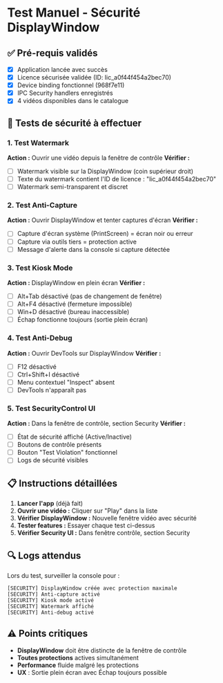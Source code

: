 # Test Manuel - Sécurité DisplayWindow

## ✅ Pré-requis validés
- [x] Application lancée avec succès
- [x] Licence sécurisée validée (ID: lic_a0f44f454a2bec70)  
- [x] Device binding fonctionnel (968f7e11)
- [x] IPC Security handlers enregistrés
- [x] 4 vidéos disponibles dans le catalogue

## 🎯 Tests de sécurité à effectuer

### 1. Test Watermark
**Action :** Ouvrir une vidéo depuis la fenêtre de contrôle
**Vérifier :**
- [ ] Watermark visible sur la DisplayWindow (coin supérieur droit)
- [ ] Texte du watermark contient l'ID de licence : "lic_a0f44f454a2bec70"
- [ ] Watermark semi-transparent et discret

### 2. Test Anti-Capture
**Action :** Ouvrir DisplayWindow et tenter captures d'écran
**Vérifier :**
- [ ] Capture d'écran système (PrintScreen) = écran noir ou erreur
- [ ] Capture via outils tiers = protection active
- [ ] Message d'alerte dans la console si capture détectée

### 3. Test Kiosk Mode  
**Action :** DisplayWindow en plein écran
**Vérifier :**
- [ ] Alt+Tab désactivé (pas de changement de fenêtre)
- [ ] Alt+F4 désactivé (fermeture impossible)
- [ ] Win+D désactivé (bureau inaccessible)
- [ ] Échap fonctionne toujours (sortie plein écran)

### 4. Test Anti-Debug
**Action :** Ouvrir DevTools sur DisplayWindow
**Vérifier :**
- [ ] F12 désactivé
- [ ] Ctrl+Shift+I désactivé  
- [ ] Menu contextuel "Inspect" absent
- [ ] DevTools n'apparaît pas

### 5. Test SecurityControl UI
**Action :** Dans la fenêtre de contrôle, section Security
**Vérifier :**
- [ ] État de sécurité affiché (Active/Inactive)
- [ ] Boutons de contrôle présents
- [ ] Bouton "Test Violation" fonctionnel
- [ ] Logs de sécurité visibles

## 📋 Instructions détaillées

1. **Lancer l'app** (déjà fait)
2. **Ouvrir une vidéo :** Cliquer sur "Play" dans la liste
3. **Vérifier DisplayWindow :** Nouvelle fenêtre vidéo avec sécurité
4. **Tester features :** Essayer chaque test ci-dessus
5. **Vérifier Security UI :** Dans fenêtre contrôle, section Security

## 🔍 Logs attendus

Lors du test, surveiller la console pour :
```
[SECURITY] DisplayWindow créée avec protection maximale
[SECURITY] Anti-capture activé
[SECURITY] Kiosk mode activé
[SECURITY] Watermark affiché
[SECURITY] Anti-debug activé
```

## ⚠️ Points critiques

- **DisplayWindow** doit être distincte de la fenêtre de contrôle
- **Toutes protections** actives simultanément
- **Performance** fluide malgré les protections
- **UX** : Sortie plein écran avec Échap toujours possible
